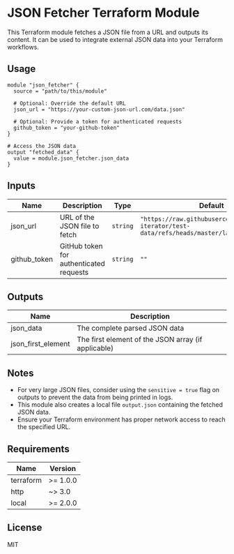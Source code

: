 # JSON Fetcher Terraform Module

This Terraform module fetches a JSON file from a URL and outputs its content. It can be used to integrate external JSON data into your Terraform workflows.

## Usage

```hcl
module "json_fetcher" {
  source = "path/to/this/module"
  
  # Optional: Override the default URL
  json_url = "https://your-custom-json-url.com/data.json"
  
  # Optional: Provide a token for authenticated requests
  github_token = "your-github-token"
}

# Access the JSON data
output "fetched_data" {
  value = module.json_fetcher.json_data
}
```

## Inputs

| Name | Description | Type | Default | Required |
|------|-------------|------|---------|:--------:|
| json_url | URL of the JSON file to fetch | `string` | `"https://raw.githubusercontent.com/json-iterator/test-data/refs/heads/master/large-file.json"` | no |
| github_token | GitHub token for authenticated requests | `string` | `""` | no |

## Outputs

| Name | Description |
|------|-------------|
| json_data | The complete parsed JSON data |
| json_first_element | The first element of the JSON array (if applicable) |

## Notes

- For very large JSON files, consider using the `sensitive = true` flag on outputs to prevent the data from being printed in logs.
- This module also creates a local file `output.json` containing the fetched JSON data.
- Ensure your Terraform environment has proper network access to reach the specified URL.

## Requirements

| Name | Version |
|------|---------|
| terraform | >= 1.0.0 |
| http | ~> 3.0 |
| local | >= 2.0.0 |

## License

MIT